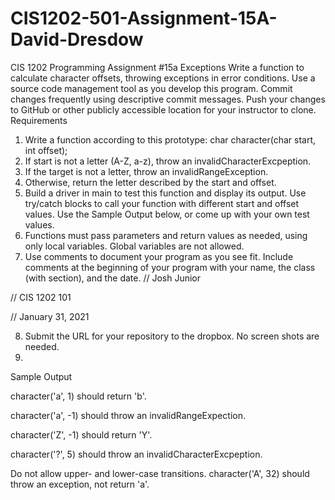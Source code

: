 # CIS1202-501-Assignment-15A-David-Dresdow

CIS 1202 Programming Assignment #15a
Exceptions
Write a function to calculate character offsets, throwing exceptions in error conditions.
Use a source code management tool as you develop this program.  Commit changes frequently using descriptive commit messages.  Push your changes to GitHub or other publicly accessible location for your instructor to clone.
Requirements
1.	Write a function according to this prototype:
char character(char start, int offset);
2.	If start is not a letter (A-Z, a-z), throw an invalidCharacterExcpeption.
3.	If the target is not a letter, throw an invalidRangeException.
4.	Otherwise, return the letter described by the start and offset.
5.	Build a driver in main to test this function and display its output.  Use try/catch blocks to call your function with different start and offset values.  Use the Sample Output below, or come up with your own test values.
6.	Functions must pass parameters and return values as needed, using only local variables.  Global variables are not allowed.
7.	Use comments to document your program as you see fit.  Include comments at the beginning of your program with your name, the class (with section), and the date.
// Josh Junior

// CIS 1202 101

// January 31, 2021

8.	Submit the URL for your repository to the dropbox.  No screen shots are needed.
9.	
Sample Output

character('a', 1) should return 'b'.

character('a', -1) should throw an invalidRangeExpection.

character('Z', -1) should return 'Y'.

character('?', 5) should throw an invalidCharacterExcpeption.

Do not allow upper- and lower-case transitions.  character('A', 32) should throw an exception, not return 'a'.


